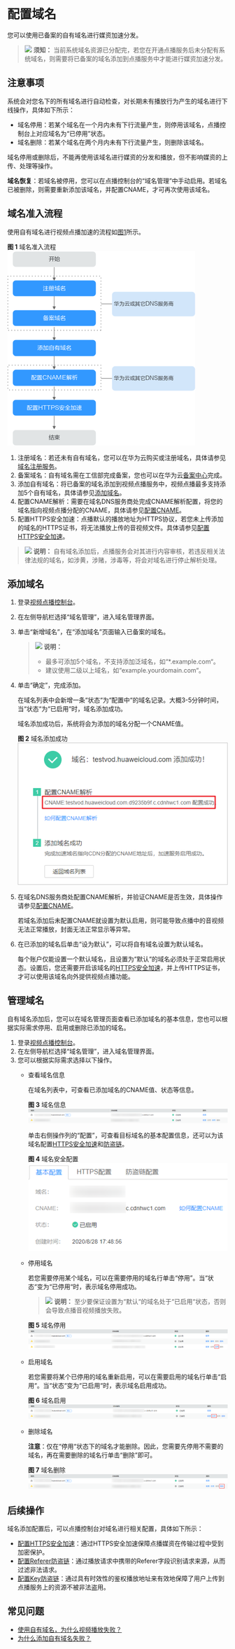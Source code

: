 # 配置域名<a name="vod_01_0074"></a>

您可以使用已备案的自有域名进行媒资加速分发。

>![](public_sys-resources/icon-notice.gif) **须知：** 
>当前系统域名资源已分配完，若您在开通点播服务后未分配有系统域名，则需要将已备案的域名添加到点播服务中才能进行媒资加速分发。

## 注意事项<a name="section19333246102512"></a>

系统会对您名下的所有域名进行自动检查，对长期未有播放行为产生的域名进行下线操作，具体如下所示：

-   域名停用：若某个域名在一个月内未有下行流量产生，则停用该域名，点播控制台上对应域名为“已停用”状态。
-   域名删除：若某个域名在两个月内未有下行流量产生，则删除该域名。

域名停用或删除后，不能再使用该域名进行媒资的分发和播放，但不影响媒资的上传、处理等操作。

**域名恢复**：若域名被停用，您可以在点播控制台的“域名管理”中手动启用。若域名已被删除，则需要重新添加该域名，并配置CNAME，才可再次使用该域名。

## 域名准入流程<a name="section19545380178"></a>

使用自有域名进行视频点播加速的流程如[图1](#fig176111448124214)所示。

**图 1**  域名准入流程<a name="fig176111448124214"></a>  
![](figures/域名准入流程.png "域名准入流程")

1.  注册域名：若还未有自有域名，您可以在华为云购买或注册域名，具体请参见[域名注册服务](https://www.huaweicloud.com/product/domain.html)。
2.  备案域名：自有域名需在工信部完成备案，您也可以在华为云[备案中心](https://beian.huaweicloud.com/)完成。
3.  添加自有域名：将已备案的域名添加到视频点播服务中，视频点播最多支持添加5个自有域名，具体请参见[添加域名](#section1116911714363)。
4.  配置CNAME解析：需要在域名DNS服务商处完成CNAME解析配置，将您的域名指向视频点播分配的CNAME，具体请参见[配置CNAME](配置CNAME.md)。
5.  配置HTTPS安全加速：点播默认的播放地址为HTTPS协议，若您未上传添加的域名的HTTPS证书，将无法播放上传的音视频文件。具体请参见[配置HTTPS安全加速](配置方法.md)。

>![](public_sys-resources/icon-note.gif) **说明：** 
>自有域名添加后，点播服务会对其进行内容审核，若违反相关法律法规的域名，如涉黄，涉赌，涉毒等，将会对域名进行停止解析处理。

## 添加域名<a name="section1116911714363"></a>

1.  登录[视频点播控制台](https://console.huaweicloud.com/vod)。
2.  在左侧导航栏选择“域名管理”，进入域名管理界面。
3.  单击“新增域名”，在“添加域名”页面输入已备案的域名。

    >![](public_sys-resources/icon-note.gif) **说明：** 
    >-   最多可添加5个域名，不支持添加泛域名，如“\*.example.com“。
    >-   建议使用二级以上域名，如“example.yourdomain.com“。

4.  单击“确定”，完成添加。

    在域名列表中会新增一条“状态“为“配置中“的域名记录。大概3-5分钟时间，当“状态“为“已启用“时，域名添加成功。

    域名添加成功后，系统将会为添加的域名分配一个CNAME值。

    **图 2**  域名添加成功<a name="fig1055905515423"></a>  
    ![](figures/域名添加成功.png "域名添加成功")

5.  在域名DNS服务商处配置CNAME解析，并验证CNAME是否生效，具体操作请参见[配置CNAME](配置CNAME.md)。

    若域名添加后未配置CNAME就设置为默认启用，则可能导致点播中的音视频无法正常播放，封面无法正常显示等异常。

6.  在已添加的域名后单击“设为默认”，可以将自有域名设置为默认域名。

    每个账户仅能设置一个默认域名，且设置为“默认“的域名必须处于正常启用状态。设置后，您还需要开启该域名的[HTTPS安全加速](配置方法.md)，并上传HTTPS证书，才可以使用该域名向外提供视频点播功能。


## 管理域名<a name="section16330192744512"></a>

自有域名添加后，您可以在域名管理页面查看已添加域名的基本信息，您也可以根据实际需求停用、启用或删除已添加的域名。

1.  登录[视频点播控制台](https://console.huaweicloud.com/vod)。
2.  在左侧导航栏选择“域名管理”，进入域名管理界面。
3.  您可以根据实际需求选择以下操作。
    -   查看域名信息

        在域名列表中，可查看已添加域名的CNAME值、状态等信息。

        **图 3**  域名信息<a name="fig1122163715505"></a>  
        ![](figures/域名信息.png "域名信息")

        单击右侧操作列的“配置”，可查看目标域名的基本配置信息，还可以为该域名配置[HTTPS安全加速](配置方法.md)和[防盗链](Referer防盗链.md)。

        **图 4**  域名安全配置<a name="fig353817333490"></a>  
        ![](figures/域名安全配置.png "域名安全配置")

    -   停用域名

        若您需要停用某个域名，可以在需要停用的域名行单击“停用”。当“状态“变为“已停用“时，表示域名停用成功。

        >![](public_sys-resources/icon-note.gif) **说明：** 
        >至少要保证设置为“默认“的域名处于“已启用“状态，否则会导致点播音视频播放失败。

        **图 5**  域名停用<a name="fig184661410135710"></a>  
        ![](figures/域名停用.png "域名停用")

    -   启用域名

        若您需要将某个已停用的域名重新启用，可以在需要启用的域名行单击“启用“。当“状态“变为“已启用“时，表示域名启用成功。

        **图 6**  域名启用<a name="fig148451354588"></a>  
        ![](figures/域名启用.png "域名启用")

    -   删除域名

        **注意**：仅在“停用“状态下的域名才能删除。因此，您需要先停用不需要的域名，再在需要删除的域名行单击“删除”即可。

        **图 7**  域名删除<a name="fig1659761414584"></a>  
        ![](figures/域名删除.png "域名删除")



## 后续操作<a name="section2833183094214"></a>

域名添加配置后，可以点播控制台对域名进行相关配置，具体如下所示：

-   [配置HTTPS安全加速](配置方法.md)：通过HTTPS安全加速保障点播媒资在传输过程中受到加密保护。
-   [配置Referer防盗链](Referer防盗链.md)：通过播放请求中携带的Referer字段识别请求来源，从而过滤非法请求。
-   [配置Key防盗链](Key防盗链.md)：通过具有时效性的鉴权播放地址来有效地保障了用户上传到点播服务上的资源不被非法盗用。

## 常见问题<a name="section3532541892"></a>

-   [使用自有域名，为什么视频播放失败？](https://support.huaweicloud.com/vod_faq/vod_08_0097.html)
-   [为什么添加自有域名失败？](https://support.huaweicloud.com/vod_faq/vod_08_0056.html)

